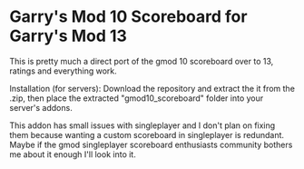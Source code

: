 # Garry's Mod 10 Scoreboard for Garry's Mod 13
This is pretty much a direct port of the gmod 10 scoreboard over to 13, ratings and everything work.

Installation (for servers):
Download the repository and extract the it from the .zip, then place the extracted "gmod10_scoreboard" folder into your server's addons.

This addon has small issues with singleplayer and I don't plan on fixing them because wanting a custom scoreboard in singleplayer is redundant. Maybe if the gmod singleplayer scoreboard enthusiasts community bothers me about it enough I'll look into it.
